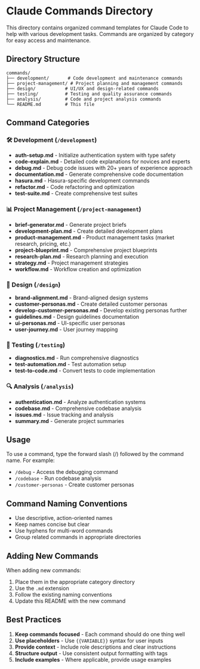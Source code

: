 # Claude Commands Directory

This directory contains organized command templates for Claude Code to help with various development tasks. Commands are organized by category for easy access and maintenance.

## Directory Structure

```
commands/
├── development/       # Code development and maintenance commands
├── project-management/ # Project planning and management commands
├── design/           # UI/UX and design-related commands
├── testing/          # Testing and quality assurance commands
├── analysis/         # Code and project analysis commands
└── README.md         # This file
```

## Command Categories

### 🛠️ Development (`/development`)
- **auth-setup.md** - Initialize authentication system with type safety
- **code-explain.md** - Detailed code explanations for novices and experts
- **debug.md** - Debug code issues with 20+ years of experience approach
- **documentation.md** - Generate comprehensive code documentation
- **hasura.md** - Hasura-specific development commands
- **refactor.md** - Code refactoring and optimization
- **test-suite.md** - Create comprehensive test suites

### 📊 Project Management (`/project-management`)
- **brief-generator.md** - Generate project briefs
- **development-plan.md** - Create detailed development plans
- **product-management.md** - Product management tasks (market research, pricing, etc.)
- **project-blueprint.md** - Comprehensive project blueprints
- **research-plan.md** - Research planning and execution
- **strategy.md** - Project management strategies
- **workflow.md** - Workflow creation and optimization

### 🎨 Design (`/design`)
- **brand-alignment.md** - Brand-aligned design systems
- **customer-personas.md** - Create detailed customer personas
- **develop-customer-personas.md** - Develop existing personas further
- **guidelines.md** - Design guidelines documentation
- **ui-personas.md** - UI-specific user personas
- **user-journey.md** - User journey mapping

### 🧪 Testing (`/testing`)
- **diagnostics.md** - Run comprehensive diagnostics
- **test-automation.md** - Test automation setup
- **test-to-code.md** - Convert tests to code implementation

### 🔍 Analysis (`/analysis`)
- **authentication.md** - Analyze authentication systems
- **codebase.md** - Comprehensive codebase analysis
- **issues.md** - Issue tracking and analysis
- **summary.md** - Generate project summaries

## Usage

To use a command, type the forward slash (/) followed by the command name. For example:
- `/debug` - Access the debugging command
- `/codebase` - Run codebase analysis
- `/customer-personas` - Create customer personas

## Command Naming Conventions

- Use descriptive, action-oriented names
- Keep names concise but clear
- Use hyphens for multi-word commands
- Group related commands in appropriate directories

## Adding New Commands

When adding new commands:
1. Place them in the appropriate category directory
2. Use the `.md` extension
3. Follow the existing naming conventions
4. Update this README with the new command

## Best Practices

1. **Keep commands focused** - Each command should do one thing well
2. **Use placeholders** - Use `{{VARIABLE}}` syntax for user inputs
3. **Provide context** - Include role descriptions and clear instructions
4. **Structure output** - Use consistent output formatting with tags
5. **Include examples** - Where applicable, provide usage examples